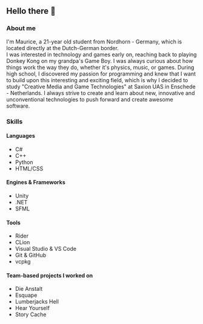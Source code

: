 ## Hello there 👋

### About me
I'm Maurice, a 21-year old student from Nordhorn - Germany, which is located directly at the Dutch-German border.</br> I was interested in technology and games early on, reaching back to playing Donkey Kong on my grandpa's Game Boy. I was always curious about how things work the way they do, whether it's physics, music, or games. During high school, I discovered my passion for programming and knew that I want to build upon this interesting and exciting field, which is why I decided to study "Creative Media and Game Technologies" at Saxion UAS in Enschede - Netherlands. I always strive to create and learn about new, innovative and unconventional technologies to push forward and create awesome software.
### Skills
#### Languages
* C#
* C++
* Python
* HTML/CSS
#### Engines & Frameworks
* Unity
* .NET
* SFML
#### Tools
* Rider
* CLion
* Visual Studio & VS Code
* Git & GitHub
* vcpkg
#### Team-based projects I worked on
* Die Anstalt
* Esquape
* Lumberjacks Hell
* Hear Yourself
* Story Cache
